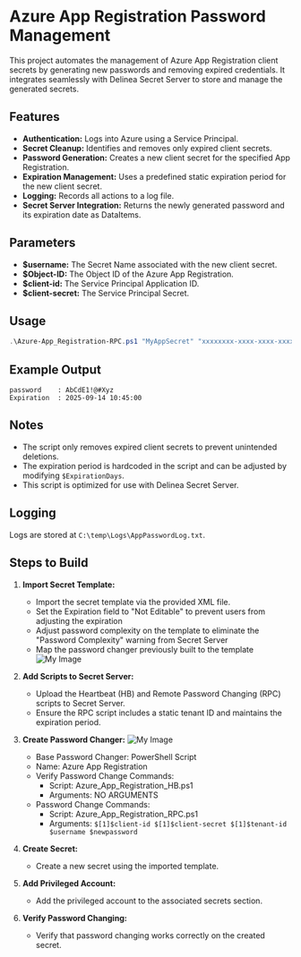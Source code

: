 # Azure App Registration Password Management

This project automates the management of Azure App Registration client secrets by generating new passwords and removing expired credentials. It integrates seamlessly with Delinea Secret Server to store and manage the generated secrets.

## Features

- **Authentication:** Logs into Azure using a Service Principal.
- **Secret Cleanup:** Identifies and removes only expired client secrets.
- **Password Generation:** Creates a new client secret for the specified App Registration.
- **Expiration Management:** Uses a predefined static expiration period for the new client secret.
- **Logging:** Records all actions to a log file.
- **Secret Server Integration:** Returns the newly generated password and its expiration date as DataItems.

## Parameters

- **$username:** The Secret Name associated with the new client secret.
- **$Object-ID:** The Object ID of the Azure App Registration.
- **$client-id:** The Service Principal Application ID.
- **$client-secret:** The Service Principal Secret.

## Usage

```powershell
.\Azure-App_Registration-RPC.ps1 "MyAppSecret" "xxxxxxxx-xxxx-xxxx-xxxx-xxxxxxxxxxxx" "yyyyyyyy-yyyy-yyyy-yyyy-yyyyyyyyyyyy" "SuperSecretKey"
```

## Example Output

```plaintext
password    : AbCdE1!@#Xyz
Expiration  : 2025-09-14 10:45:00
```

## Notes

- The script only removes expired client secrets to prevent unintended deletions.
- The expiration period is hardcoded in the script and can be adjusted by modifying `$ExpirationDays`.
- This script is optimized for use with Delinea Secret Server.

## Logging

Logs are stored at `C:\temp\Logs\AppPasswordLog.txt`.

## Steps to Build

1. **Import Secret Template:**
   - Import the secret template via the provided XML file.
   - Set the Expiration field to "Not Editable" to prevent users from adjusting the expiration
   - Adjust password complexity on the template to eliminate the "Password Complexity" warning from Secret Server
   - Map the password changer previously built to the template
![My Image](https://github.com/user-attachments/assets/b951cfb3-ec64-4179-8ca7-d56feba08d7e)

2. **Add Scripts to Secret Server:**
   - Upload the Heartbeat (HB) and Remote Password Changing (RPC) scripts to Secret Server.
   - Ensure the RPC script includes a static tenant ID and maintains the expiration period.

3. **Create Password Changer:**
![My Image](https://github.com/user-attachments/assets/081a02e2-91d4-426a-b551-74c317135769)

   - Base Password Changer: PowerShell Script
   - Name: Azure App Registration
   - Verify Password Change Commands:
     - Script: Azure_App_Registration_HB.ps1
     - Arguments: NO ARGUMENTS
   - Password Change Commands:
     - Script: Azure_App_Registration_RPC.ps1
     - Arguments: `$[1]$client-id $[1]$client-secret $[1]$tenant-id $username $newpassword`

4. **Create Secret:**
   - Create a new secret using the imported template.

5. **Add Privileged Account:**
   - Add the privileged account to the associated secrets section.

6. **Verify Password Changing:**
   - Verify that password changing works correctly on the created secret.
